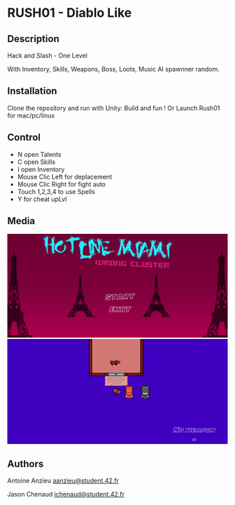 # RUSH01 - Diablo Like

## Description

Hack and Slash - One Level

With Inventory, Skills, Weapons, Boss, Loots, Music
AI spawnner random.

## Installation

Clone the repository and run with Unity:
Build and fun !
Or Launch Rush01 for mac/pc/linux

## Control

- N open Talents
- C open Skills
- I open Inventory
- Mouse Clic Left for deplacement
- Mouse Clic Right for fight auto
- Touch 1,2,3,4 to use Spells
- Y for cheat upLvl

## Media

![screen1](ScreenShot/screen1.png)
![screen2](ScreenShot/screen2.png)

## Authors

Antoine Anzieu
aanzieu@student.42.fr

Jason Chenaud
jchenaud@student.42.fr
